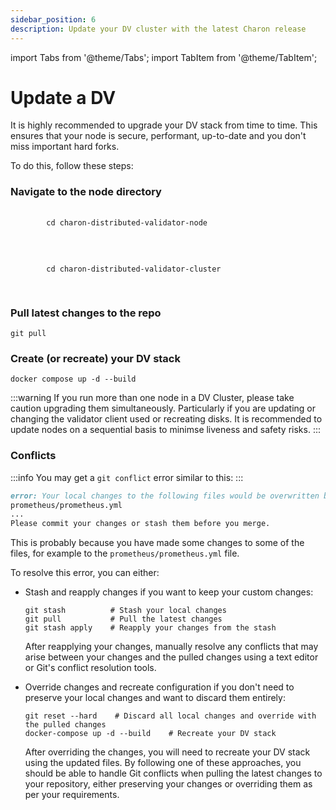 ```yaml
---
sidebar_position: 6
description: Update your DV cluster with the latest Charon release
---
```

import Tabs from '@theme/Tabs';
import TabItem from '@theme/TabItem';

# Update a DV

It is highly recommended to upgrade your DV stack from time to time. This ensures that your node is secure, performant, up-to-date and you don't miss important hard forks.

To do this, follow these steps:

### Navigate to the node directory

<Tabs groupId="group-solo">
  <TabItem value="group" label="Group cluster" default>
    <pre>
      <code>
        cd charon-distributed-validator-node
      </code>
    </pre>
  </TabItem>
  
  <TabItem value="solo" label="Solo cluster">
    <pre>
      <code>
        cd charon-distributed-validator-cluster
      </code>
    </pre>
  </TabItem>
</Tabs>

### Pull latest changes to the repo
```
git pull
```

### Create (or recreate) your DV stack
```
docker compose up -d --build
```
:::warning
If you run more than one node in a DV Cluster, please take caution upgrading them simultaneously. Particularly if you are updating or changing the validator client used or recreating disks. It is recommended to update nodes on a sequential basis to minimse liveness and safety risks. 
:::

### Conflicts

:::info
You may get a `git conflict` error similar to this:
:::
```markdown
error: Your local changes to the following files would be overwritten by merge:
prometheus/prometheus.yml
...
Please commit your changes or stash them before you merge.
```
This is probably because you have made some changes to some of the files, for example to the `prometheus/prometheus.yml` file.

To resolve this error, you can either:

- Stash and reapply changes if you want to keep your custom changes:
    ```
    git stash          # Stash your local changes
    git pull           # Pull the latest changes
    git stash apply    # Reapply your changes from the stash
    ```
    After reapplying your changes, manually resolve any conflicts that may arise between your changes and the pulled changes using a text editor or Git's conflict resolution tools.

- Override changes and recreate configuration if you don't need to preserve your local changes and want to discard them entirely:
    ```
    git reset --hard    # Discard all local changes and override with the pulled changes
    docker-compose up -d --build    # Recreate your DV stack
    ```
    After overriding the changes, you will need to recreate your DV stack using the updated files.
    By following one of these approaches, you should be able to handle Git conflicts when pulling the latest changes to your repository, either preserving your changes or overriding them as per your requirements.